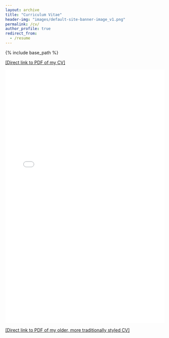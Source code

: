 ```yaml
---
layout: archive
title: "Curriculum Vitae"
header-img: "images/default-site-banner-image_v1.png"
permalink: /cv/
author_profile: true
redirect_from:
  - /resume
---
```


{% include base_path %}

[[Direct link to PDF of my CV]](https://hratliff.com/files/CV_Hunter_Ratliff_public.pdf)

<iframe src="/files/CV_Hunter_Ratliff_public.pdf" style="width: 100%;height: 800px;border: none;"></iframe>

[[Direct link to PDF of my older, more traditionally styled CV]](https://hratliff.com/files/CV_Hunter_Ratliff.pdf)

<!-- <embed src="http://lindt8.github.io/files/CV_Hunter_Ratliff.pdf" width="650" height="1800" type='application/pdf'> -->
